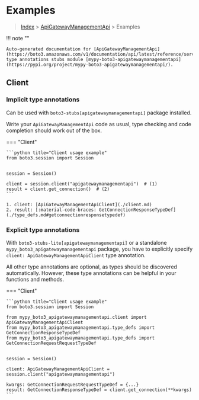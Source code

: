 # Examples

> [Index](../README.md) > [ApiGatewayManagementApi](./README.md) > Examples

!!! note ""

    Auto-generated documentation for [ApiGatewayManagementApi](https://boto3.amazonaws.com/v1/documentation/api/latest/reference/services/apigatewaymanagementapi.html#ApiGatewayManagementApi)
    type annotations stubs module [mypy-boto3-apigatewaymanagementapi](https://pypi.org/project/mypy-boto3-apigatewaymanagementapi/).

## Client

### Implicit type annotations

Can be used with `boto3-stubs[apigatewaymanagementapi]` package installed.

Write your `ApiGatewayManagementApi` code as usual,
type checking and code completion should work out of the box.


=== "Client"

    ```python title="Client usage example"
    from boto3.session import Session


    session = Session()

    client = session.client("apigatewaymanagementapi")  # (1)
    result = client.get_connection()  # (2)
    ```

    1. client: [ApiGatewayManagementApiClient](./client.md)
    2. result: [:material-code-braces: GetConnectionResponseTypeDef](./type_defs.md#getconnectionresponsetypedef) 






### Explicit type annotations

With `boto3-stubs-lite[apigatewaymanagementapi]`
or a standalone `mypy_boto3_apigatewaymanagementapi` package, you have to explicitly specify `client: ApiGatewayManagementApiClient` type annotation.

All other type annotations are optional, as types should be discovered automatically.
However, these type annotations can be helpful in your functions and methods.


=== "Client"

    ```python title="Client usage example"
    from boto3.session import Session

    from mypy_boto3_apigatewaymanagementapi.client import ApiGatewayManagementApiClient
    from mypy_boto3_apigatewaymanagementapi.type_defs import GetConnectionResponseTypeDef
    from mypy_boto3_apigatewaymanagementapi.type_defs import GetConnectionRequestRequestTypeDef


    session = Session()

    client: ApiGatewayManagementApiClient = session.client("apigatewaymanagementapi")

    kwargs: GetConnectionRequestRequestTypeDef = {...}
    result: GetConnectionResponseTypeDef = client.get_connection(**kwargs)
    ```






